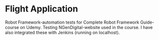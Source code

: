 # Flight Application 

Robot Framework-automation tests for Complete Robot Framework Guide-course on Udemy. Testing NGenDigital-website used in the course. I have also integrated these with Jenkins (running on localhost).